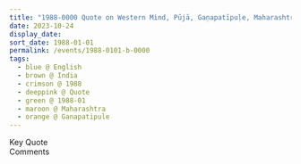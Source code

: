 ```yaml
---
title: "1988-0000 Quote on Western Mind, Pūjā, Gaṇapatīpuḷe, Maharashtra, India"
date: 2023-10-24
display_date: 
sort_date: 1988-01-01
permalink: /events/1988-0101-b-0000
tags:
  - blue @ English
  - brown @ India
  - crimson @ 1988
  - deeppink @ Quote
  - green @ 1988-01
  - maroon @ Maharashtra
  - orange @ Ganapatipule
---
```


<wave-list>
  <list-title color="green" width="75">Key Quote</list-title>
  <list-item color="BlanchedAlmond"  width="200"></list-item>
  <list-item color="Lavender"></list-item>
  <list-item color="BlanchedAlmond"></list-item>
</wave-list>

<br>

<wave-list>
  <list-title color="green" width="75">Comments</list-title>
  <list-item color="BlanchedAlmond"  width="200"></list-item>
  <list-item color="Lavender"></list-item>
  <list-item color="BlanchedAlmond"></list-item>
</wave-list>